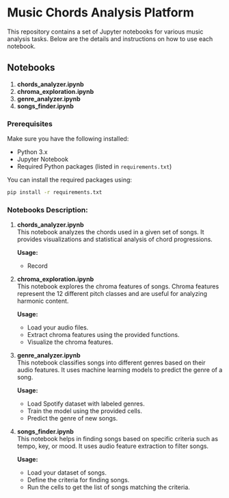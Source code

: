 # Music Chords Analysis Platform

This repository contains a set of Jupyter notebooks for various music analysis tasks. Below are the details and instructions on how to use each notebook.

## Notebooks

1. **chords_analyzer.ipynb**
2. **chroma_exploration.ipynb**
3. **genre_analyzer.ipynb**
4. **songs_finder.ipynb**

### Prerequisites

Make sure you have the following installed:
- Python 3.x
- Jupyter Notebook
- Required Python packages (listed in `requirements.txt`)

You can install the required packages using:
```bash
pip install -r requirements.txt
```

### Notebooks Description:

1. **chords_analyzer.ipynb**  
    This notebook analyzes the chords used in a given set of songs. It provides visualizations and statistical analysis of chord progressions.

    **Usage:**
    - Record 

2. **chroma_exploration.ipynb**  
    This notebook explores the chroma features of songs. Chroma features represent the 12 different pitch classes and are useful for analyzing harmonic content.

    **Usage:**
    - Load your audio files.
    - Extract chroma features using the provided functions.
    - Visualize the chroma features.

3. **genre_analyzer.ipynb**  
    This notebook classifies songs into different genres based on their audio features. It uses machine learning models to predict the genre of a song.

    **Usage:**
    - Load Spotify dataset with labeled genres.
    - Train the model using the provided cells.
    - Predict the genre of new songs.

4. **songs_finder.ipynb**  
    This notebook helps in finding songs based on specific criteria such as tempo, key, or mood. It uses audio feature extraction to filter songs.

    **Usage:**
    - Load your dataset of songs.
    - Define the criteria for finding songs.
    - Run the cells to get the list of songs matching the criteria.
